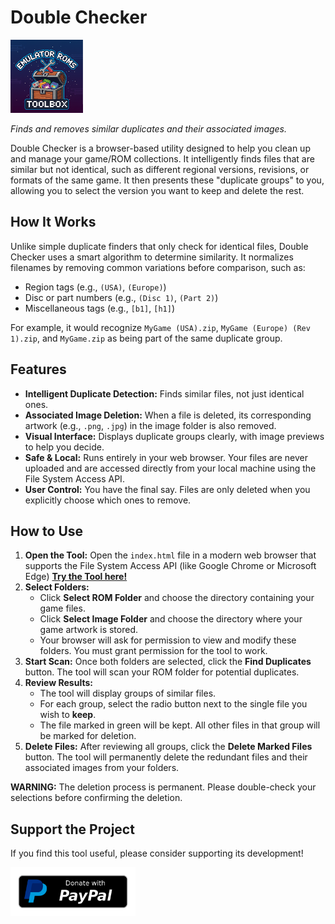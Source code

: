 # Double Checker

![Logo](Logo.png)

*Finds and removes similar duplicates and their associated images.*

Double Checker is a browser-based utility designed to help you clean up and manage your game/ROM collections. It intelligently finds files that are similar but not identical, such as different regional versions, revisions, or formats of the same game. It then presents these "duplicate groups" to you, allowing you to select the version you want to keep and delete the rest.

## How It Works

Unlike simple duplicate finders that only check for identical files, Double Checker uses a smart algorithm to determine similarity. It normalizes filenames by removing common variations before comparison, such as:

-   Region tags (e.g., `(USA)`, `(Europe)`)
-   Disc or part numbers (e.g., `(Disc 1)`, `(Part 2)`)
-   Miscellaneous tags (e.g., `[b1]`, `[h1]`)

For example, it would recognize `MyGame (USA).zip`, `MyGame (Europe) (Rev 1).zip`, and `MyGame.zip` as being part of the same duplicate group.

## Features

-   **Intelligent Duplicate Detection:** Finds similar files, not just identical ones.
-   **Associated Image Deletion:** When a file is deleted, its corresponding artwork (e.g., `.png`, `.jpg`) in the image folder is also removed.
-   **Visual Interface:** Displays duplicate groups clearly, with image previews to help you decide.
-   **Safe & Local:** Runs entirely in your web browser. Your files are never uploaded and are accessed directly from your local machine using the File System Access API.
-   **User Control:** You have the final say. Files are only deleted when you explicitly choose which ones to remove.

## How to Use

1.  **Open the Tool:** Open the `index.html` file in a modern web browser that supports the File System Access API (like Google Chrome or Microsoft Edge)
     [**Try the Tool here!**](https://vectrex71.github.io/Double-Checker/)
2.  **Select Folders:**
    -   Click **Select ROM Folder** and choose the directory containing your game files.
    -   Click **Select Image Folder** and choose the directory where your game artwork is stored.
    -   Your browser will ask for permission to view and modify these folders. You must grant permission for the tool to work.
3.  **Start Scan:** Once both folders are selected, click the **Find Duplicates** button. The tool will scan your ROM folder for potential duplicates.
4.  **Review Results:**
    -   The tool will display groups of similar files.
    -   For each group, select the radio button next to the single file you wish to **keep**.
    -   The file marked in green will be kept. All other files in that group will be marked for deletion.
5.  **Delete Files:** After reviewing all groups, click the **Delete Marked Files** button. The tool will permanently delete the redundant files and their associated images from your folders.

**WARNING:** The deletion process is permanent. Please double-check your selections before confirming the deletion.

## Support the Project

If you find this tool useful, please consider supporting its development!

<a href="https://www.paypal.com/paypalme/HansjuergWuethrich" target="_blank" rel="noopener noreferrer">
    <img src="paypal-donate-button.png" alt="Donate with PayPal" width="200">
</a>

